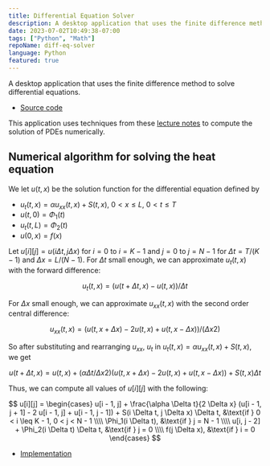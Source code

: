 ```yaml
---
title: Differential Equation Solver
description: A desktop application that uses the finite difference method to solve differential equations.
date: 2023-07-02T10:49:38-07:00
tags: ["Python", "Math"]
repoName: diff-eq-solver
language: Python
featured: true
---
```


A desktop application that uses the finite difference method
to solve differential equations.

- [Source code](https://github.com/joeyshi12/diff-eq-solver)

This application uses techniques from these
[lecture notes](https://personal.math.ubc.ca/~peirce/M257_316_2012_Lecture_8.pdf)
to compute the solution of PDEs numerically.

## Numerical algorithm for solving the heat equation

We let $u(t, x)$ be the solution function for the differential equation defined by

- $u_{t}(t, x) = \alpha u_{xx}(t, x) + S(t, x)$, $0 < x \leq L$, $0 < t \leq T$
- $u(t, 0) = \Phi_1(t)$
- $u_{t}(t, L) = \Phi_2(t)$
- $u(0, x) = f(x)$

Let $u[i][j] = u(i \Delta t, j \Delta x)$ for $i = 0$ to $i = K - 1$
and $j = 0$ to $j = N - 1$ for $\Delta t = T / (K - 1)$
and $\Delta x = L / (N - 1)$.
For $\Delta t$ small enough, we can approximate $u_{t}(t, x)$ with
the forward difference:

$$
u_{t}(t, x) = (u(t + \Delta t, x) - u(t, x)) / \Delta t
$$

For $\Delta x$ small enough, we can approximate $u_{xx}(t, x)$ with the second order central difference:

$$
u_{xx}(t, x) = (u(t, x + \Delta x) - 2 u(t, x) + u(t, x - \Delta x)) / (\Delta x 2)
$$

So after substituting and rearranging $u_{xx}$, $u_{t}$ in
$u_{t}(t, x) = \alpha u_{xx}(t, x) + S(t, x)$, we get

$$
u(t + \Delta t, x) = u(t, x) + (\alpha \Delta t / \Delta x 2) (u(t, x + \Delta x) - 2 u(t, x) + u(t, x - \Delta x)) + S(t, x) \Delta t
$$

Thus, we can compute all values of $u[i][j]$ with the following:

$$
u[i][j] = \begin{cases}
u[i - 1, j] + \frac{\alpha \Delta t}{2 \Delta x} (u[i - 1, j + 1] - 2 u[i - 1, j] + u[i - 1, j - 1]) + S(i \Delta t, j \Delta x) \Delta t, &\text{if } 0 < i \leq K - 1, 0 < j < N - 1 \\\\
\Phi_1(i \Delta t), &\text{if } j = N - 1 \\\\
u[i, j - 2] + \Phi_2(i \Delta t) \Delta t, &\text{if } j = 0 \\\\
f(j \Delta x), &\text{if } i = 0
\end{cases}
$$

- [Implementation](https://github.com/joeyshi12/diff-eq-solver/blob/main/src/diffeq_solver_tk/finite_difference.py)
